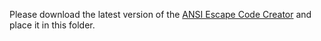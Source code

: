 Please download the latest version of the [ANSI Escape Code Creator](https://github.com/sudo-Eric/ANSI-Escape-Code-Creator/releases/latest) and place it in this folder.

